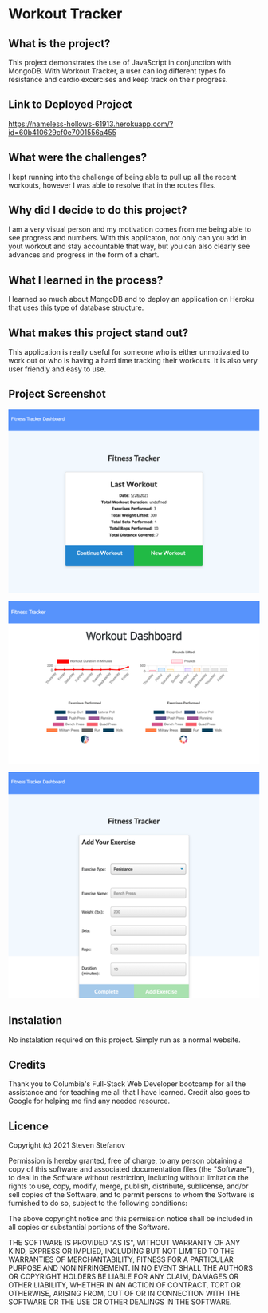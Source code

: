 # Workout Tracker

## What is the project?

This project demonstrates the use of JavaScript in conjunction with MongoDB. With Workout Tracker, a user can log different types fo resistance and cardio excercises and keep track on their progress.

## Link to Deployed Project  

https://nameless-hollows-61913.herokuapp.com/?id=60b410629cf0e7001556a455

## What were the challenges?

I kept running into the challenge of being able to pull up all the recent workouts, however I was able to resolve that in the routes files.

## Why did I decide to do this project?

I am a very visual person and my motivation comes from me being able to see progress and numbers. With this applicaton, not only can you add in yout workout and stay accountable that way, but you can also clearly see advances and progress in the form of a chart.

## What I learned in the process?

I learned so much about MongoDB and to deploy an application on Heroku that uses this type of database structure.

## What makes this project stand out?

This application is really useful for someone who is either unmotivated to work out or who is having a hard time tracking their workouts. It is also very user friendly and easy to use.

## Project Screenshot  

![Main Page](public/images/image1.png)

![Dashboard](public/images/image2.png)

![Add Exercise](public/images/image3.png)
 

## Instalation

No instalation required on this project. Simply run as a normal website.

## Credits

Thank you to Columbia's Full-Stack Web Developer bootcamp for all the assistance and for teaching me all that I have learned. Credit also goes to Google for helping me find any needed resource.

## Licence

Copyright (c) 2021 Steven Stefanov

Permission is hereby granted, free of charge, to any person obtaining a copy
of this software and associated documentation files (the "Software"), to deal
in the Software without restriction, including without limitation the rights
to use, copy, modify, merge, publish, distribute, sublicense, and/or sell
copies of the Software, and to permit persons to whom the Software is
furnished to do so, subject to the following conditions:

The above copyright notice and this permission notice shall be included in all
copies or substantial portions of the Software.

THE SOFTWARE IS PROVIDED "AS IS", WITHOUT WARRANTY OF ANY KIND, EXPRESS OR
IMPLIED, INCLUDING BUT NOT LIMITED TO THE WARRANTIES OF MERCHANTABILITY,
FITNESS FOR A PARTICULAR PURPOSE AND NONINFRINGEMENT. IN NO EVENT SHALL THE
AUTHORS OR COPYRIGHT HOLDERS BE LIABLE FOR ANY CLAIM, DAMAGES OR OTHER
LIABILITY, WHETHER IN AN ACTION OF CONTRACT, TORT OR OTHERWISE, ARISING FROM,
OUT OF OR IN CONNECTION WITH THE SOFTWARE OR THE USE OR OTHER DEALINGS IN THE
SOFTWARE.